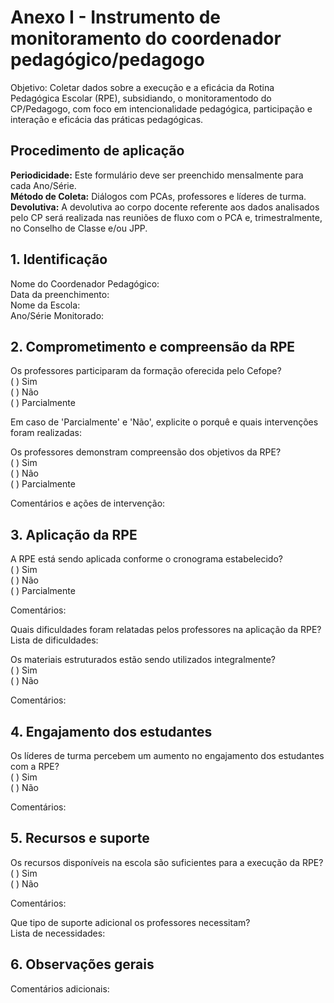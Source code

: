 # Anexo I - Instrumento de monitoramento do coordenador pedagógico/pedagogo

Objetivo: Coletar dados sobre a execução e a eficácia da Rotina Pedagógica Escolar (RPE), subsidiando, o monitoramentodo do CP/Pedagogo, com foco em intencionalidade pedagógica, participação e interação e eficácia das práticas pedagógicas.

## Procedimento de aplicação

**Periodicidade:** Este formulário deve ser preenchido mensalmente para cada Ano/Série.  
**Método de Coleta:** Diálogos com PCAs, professores e líderes de turma.  
**Devolutiva:** A devolutiva ao corpo docente referente aos dados analisados pelo CP será realizada nas reuniões de fluxo com o PCA e, trimestralmente, no Conselho de Classe e/ou JPP.

## 1. Identificação

Nome do Coordenador Pedagógico:  
Data da preenchimento:  
Nome da Escola:  
Ano/Série Monitorado:

## 2. Comprometimento e compreensão da RPE

Os professores participaram da formação oferecida pelo Cefope?  
( ) Sim  
( ) Não  
( ) Parcialmente

Em caso de 'Parcialmente' e 'Não', explicite o porquê e quais intervenções foram realizadas:

Os professores demonstram compreensão dos objetivos da RPE?  
( ) Sim  
( ) Não  
( ) Parcialmente

Comentários e ações de intervenção:

## 3. Aplicação da RPE

A RPE está sendo aplicada conforme o cronograma estabelecido?  
( ) Sim  
( ) Não  
( ) Parcialmente

Comentários: 

Quais dificuldades foram relatadas pelos professores na aplicação da RPE?  
Lista de dificuldades: 

Os materiais estruturados estão sendo utilizados integralmente?  
( ) Sim  
( ) Não

Comentários: 

## 4. Engajamento dos estudantes

Os líderes de turma percebem um aumento no engajamento dos estudantes com a RPE?  
( ) Sim  
( ) Não

Comentários: 

## 5. Recursos e suporte

Os recursos disponíveis na escola são suficientes para a execução da RPE?  
( ) Sim  
( ) Não

Comentários: 

Que tipo de suporte adicional os professores necessitam?  
Lista de necessidades: 

## 6. Observações gerais

Comentários adicionais: